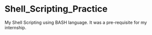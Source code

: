 # Shell_Scripting_Practice
My Shell Scripting using BASH language. It was a pre-requisite for my internship. 
